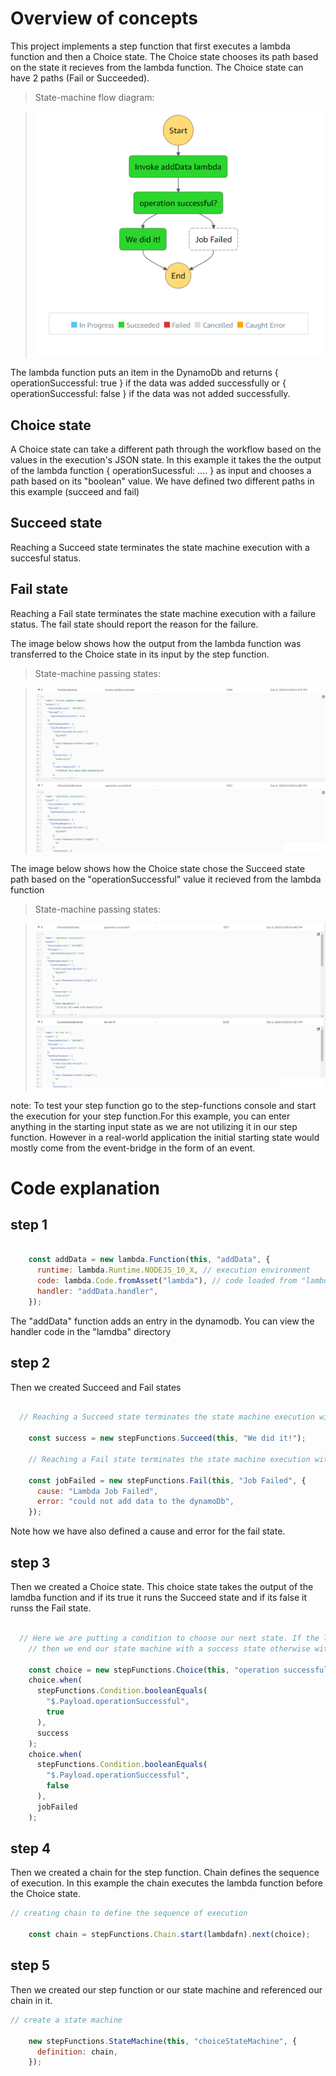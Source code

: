 # Overview of concepts

This project implements a step function that first executes a lambda function and then a Choice state. The Choice state chooses its path based on the state it recieves from the lambda function. The Choice state can have 2 paths (Fail or Succeeded).

>State-machine flow diagram:

>![State-machine flow diagram](imgs/step_function_workflow.png)  

The lambda function puts an item in the DynamoDb and returns { operationSuccessful: true } if the data was added successfully or { operationSuccessful: false } if the data was not added successfully.

## Choice state

A Choice state can take a different path through the workflow based on the values in the execution's JSON state. In this example it takes the the output of the lambda function { operationSucessful: .... } as input and chooses a path based on its "boolean" value. We have defined two different paths in this example (succeed and fail)

## Succeed state

Reaching a Succeed state terminates the state machine execution with a succesful status.

## Fail state

Reaching a Fail state terminates the state machine execution with a failure status. The fail state should report the reason for the failure.

The image below shows how the output from the lambda function was transferred to the Choice state in its input by the step function.

>State-machine passing states:

>![State-machine passing states](imgs/step_function_workflow_states1.png)  

The image below shows how the Choice state chose the Succeed state path based on the "operationSuccessful" value it recieved from the lambda function

>State-machine passing states:

>![State-machine passing states](imgs/step_function_workflow_states2.png)  

note: To test your step function go to the step-functions console and start the execution for your step function.For this example, you can enter anything in the starting input state as we are not utilizing it in our step function. However in a real-world application the initial starting state would mostly come from the event-bridge in the form of an event.


# Code explanation

## step 1

```javascript

    const addData = new lambda.Function(this, "addData", {
      runtime: lambda.Runtime.NODEJS_10_X, // execution environment
      code: lambda.Code.fromAsset("lambda"), // code loaded from "lambda" directory
      handler: "addData.handler",
    });

```

The "addData" function adds an entry in the dynamodb. You can view the handler code in the "lamdba" directory

## step 2

Then we created Succeed and Fail states

```javascript

  // Reaching a Succeed state terminates the state machine execution with a succesful status.

    const success = new stepFunctions.Succeed(this, "We did it!");

    // Reaching a Fail state terminates the state machine execution with a failure status.

    const jobFailed = new stepFunctions.Fail(this, "Job Failed", {
      cause: "Lambda Job Failed",
      error: "could not add data to the dynamoDb",
    });
```

Note how we have also defined a cause and error for the fail state.

## step 3

Then we created a Choice state. This choice state takes the output of the lamdba function and if its true it runs the Succeed state and if its false it runss the Fail state.

```javascript

  // Here we are putting a condition to choose our next state. If the last state (lambdafn) returns {operationSuccessful: true}
    // then we end our state machine with a success state otherwise with a fail state

    const choice = new stepFunctions.Choice(this, "operation successful?");
    choice.when(
      stepFunctions.Condition.booleanEquals(
        "$.Payload.operationSuccessful",
        true
      ),
      success
    );
    choice.when(
      stepFunctions.Condition.booleanEquals(
        "$.Payload.operationSuccessful",
        false
      ),
      jobFailed
    );
```


## step 4

Then we created a chain for the step function. Chain defines the sequence of execution. In this example the chain executes the lambda function before the Choice state.

```javascript
// creating chain to define the sequence of execution

    const chain = stepFunctions.Chain.start(lambdafn).next(choice);
```

## step 5

Then we created our step function or our state machine and referenced our chain in it.

```javascript
// create a state machine

    new stepFunctions.StateMachine(this, "choiceStateMachine", {
      definition: chain,
    });
```

